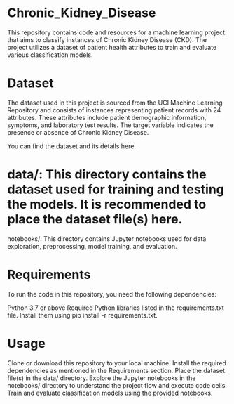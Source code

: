 # Chronic_Kidney_Disease

This repository contains code and resources for a machine learning project that aims to classify instances of Chronic Kidney Disease (CKD). The project utilizes a dataset of patient health attributes to train and evaluate various classification models.

# Dataset
The dataset used in this project is sourced from the UCI Machine Learning Repository and consists of instances representing patient records with 24 attributes. These attributes include patient demographic information, symptoms, and laboratory test results. The target variable indicates the presence or absence of Chronic Kidney Disease.

You can find the dataset and its details here.

# data/: This directory contains the dataset used for training and testing the models. It is recommended to place the dataset file(s) here.
notebooks/: This directory contains Jupyter notebooks used for data exploration, preprocessing, model training, and evaluation.

# Requirements
To run the code in this repository, you need the following dependencies:

Python 3.7 or above
Required Python libraries listed in the requirements.txt file. Install them using pip install -r requirements.txt.

# Usage
Clone or download this repository to your local machine.
Install the required dependencies as mentioned in the Requirements section.
Place the dataset file(s) in the data/ directory.
Explore the Jupyter notebooks in the notebooks/ directory to understand the project flow and execute code cells.
Train and evaluate classification models using the provided notebooks.
